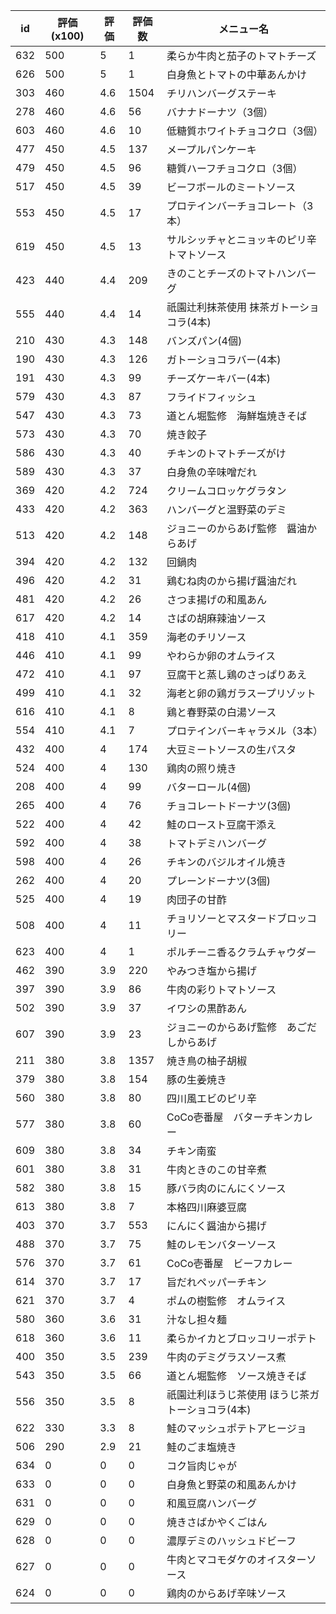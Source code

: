 | id | 評価(x100) | 評価 | 評価数 | メニュー名 |
| -- | ---------- | ---- | ------ | ---------- |
| 632 | 500 | 5 | 1 | 柔らか牛肉と茄子のトマトチーズ |
| 626 | 500 | 5 | 1 | 白身魚とトマトの中華あんかけ |
| 303 | 460 | 4.6 | 1504 | チリハンバーグステーキ |
| 278 | 460 | 4.6 | 56 | バナナドーナツ（3個） |
| 603 | 460 | 4.6 | 10 | 低糖質ホワイトチョコクロ（3個） |
| 477 | 450 | 4.5 | 137 | メープルパンケーキ |
| 479 | 450 | 4.5 | 96 | 糖質ハーフチョコクロ（3個） |
| 517 | 450 | 4.5 | 39 | ビーフボールのミートソース |
| 553 | 450 | 4.5 | 17 | プロテインバーチョコレート（3本） |
| 619 | 450 | 4.5 | 13 | サルシッチャとニョッキのピリ辛トマトソース |
| 423 | 440 | 4.4 | 209 | きのことチーズのトマトハンバーグ |
| 555 | 440 | 4.4 | 14 | 祇園辻利抹茶使用  抹茶ガトーショコラ(4本) |
| 210 | 430 | 4.3 | 148 | バンズパン(4個) |
| 190 | 430 | 4.3 | 126 | ガトーショコラバー(4本) |
| 191 | 430 | 4.3 | 99 | チーズケーキバー(4本) |
| 579 | 430 | 4.3 | 87 | フライドフィッシュ |
| 547 | 430 | 4.3 | 73 | 道とん堀監修　海鮮塩焼きそば |
| 573 | 430 | 4.3 | 70 | 焼き餃子 |
| 586 | 430 | 4.3 | 40 | チキンのトマトチーズがけ |
| 589 | 430 | 4.3 | 37 | 白身魚の辛味噌だれ |
| 369 | 420 | 4.2 | 724 | クリームコロッケグラタン |
| 433 | 420 | 4.2 | 363 | ハンバーグと温野菜のデミ |
| 513 | 420 | 4.2 | 148 | ジョニーのからあげ監修　醤油からあげ |
| 394 | 420 | 4.2 | 132 | 回鍋肉 |
| 496 | 420 | 4.2 | 31 | 鶏むね肉のから揚げ醤油だれ |
| 481 | 420 | 4.2 | 26 | さつま揚げの和風あん |
| 617 | 420 | 4.2 | 14 | さばの胡麻辣油ソース |
| 418 | 410 | 4.1 | 359 | 海老のチリソース |
| 446 | 410 | 4.1 | 99 | やわらか卵のオムライス |
| 472 | 410 | 4.1 | 97 | 豆腐干と蒸し鶏のさっぱりあえ |
| 499 | 410 | 4.1 | 32 | 海老と卵の鶏ガラスープリゾット |
| 616 | 410 | 4.1 | 8 | 鶏と春野菜の白湯ソース |
| 554 | 410 | 4.1 | 7 | プロテインバーキャラメル（3本） |
| 432 | 400 | 4 | 174 | 大豆ミートソースの生パスタ |
| 524 | 400 | 4 | 130 | 鶏肉の照り焼き |
| 208 | 400 | 4 | 99 | バターロール(4個) |
| 265 | 400 | 4 | 76 | チョコレートドーナツ(3個) |
| 522 | 400 | 4 | 42 | 鮭のロースト豆腐干添え |
| 592 | 400 | 4 | 38 | トマトデミハンバーグ |
| 598 | 400 | 4 | 26 | チキンのバジルオイル焼き |
| 262 | 400 | 4 | 20 | プレーンドーナツ(3個) |
| 525 | 400 | 4 | 19 | 肉団子の甘酢 |
| 508 | 400 | 4 | 11 | チョリソーとマスタードブロッコリー |
| 623 | 400 | 4 | 1 | ポルチーニ香るクラムチャウダー |
| 462 | 390 | 3.9 | 220 | やみつき塩から揚げ |
| 397 | 390 | 3.9 | 86 | 牛肉の彩りトマトソース |
| 502 | 390 | 3.9 | 37 | イワシの黒酢あん |
| 607 | 390 | 3.9 | 23 | ジョニーのからあげ監修　あごだしからあげ |
| 211 | 380 | 3.8 | 1357 | 焼き鳥の柚子胡椒 |
| 379 | 380 | 3.8 | 154 | 豚の生姜焼き |
| 560 | 380 | 3.8 | 80 | 四川風エビのピリ辛 |
| 577 | 380 | 3.8 | 60 | CoCo壱番屋　バターチキンカレー |
| 609 | 380 | 3.8 | 34 | チキン南蛮 |
| 601 | 380 | 3.8 | 31 | 牛肉ときのこの甘辛煮 |
| 582 | 380 | 3.8 | 15 | 豚バラ肉のにんにくソース |
| 613 | 380 | 3.8 | 7 | 本格四川麻婆豆腐 |
| 403 | 370 | 3.7 | 553 | にんにく醤油から揚げ |
| 488 | 370 | 3.7 | 75 | 鮭のレモンバターソース |
| 576 | 370 | 3.7 | 61 | CoCo壱番屋　ビーフカレー |
| 614 | 370 | 3.7 | 17 | 旨だれペッパーチキン |
| 621 | 370 | 3.7 | 4 | ポムの樹監修　オムライス |
| 580 | 360 | 3.6 | 31 | 汁なし担々麺 |
| 618 | 360 | 3.6 | 11 | 柔らかイカとブロッコリーポテト |
| 400 | 350 | 3.5 | 239 | 牛肉のデミグラスソース煮 |
| 543 | 350 | 3.5 | 66 | 道とん堀監修　ソース焼きそば |
| 556 | 350 | 3.5 | 8 | 祇園辻利ほうじ茶使用  ほうじ茶ガトーショコラ(4本) |
| 622 | 330 | 3.3 | 8 | 鮭のマッシュポテトアヒージョ |
| 506 | 290 | 2.9 | 21 | 鮭のごま塩焼き |
| 634 | 0 | 0 | 0 | コク旨肉じゃが |
| 633 | 0 | 0 | 0 | 白身魚と野菜の和風あんかけ |
| 631 | 0 | 0 | 0 | 和風豆腐ハンバーグ |
| 629 | 0 | 0 | 0 | 焼きさばかやくごはん |
| 628 | 0 | 0 | 0 | 濃厚デミのハッシュドビーフ |
| 627 | 0 | 0 | 0 | 牛肉とマコモダケのオイスターソース |
| 624 | 0 | 0 | 0 | 鶏肉のからあげ辛味ソース |
